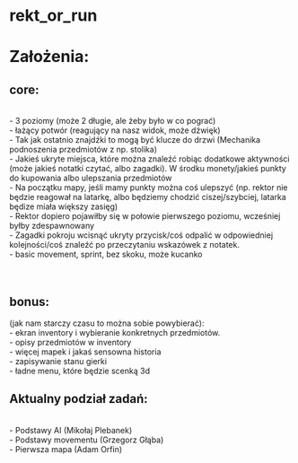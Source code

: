 # rekt_or_run
<h1>Założenia:</h1>
<h2>core:</h2><br>
- 3 poziomy (może 2 długie, ale żeby było w co pograć)<br>
- łażący potwór (reagujący na nasz widok, może dźwięk)<br>
- Tak jak ostatnio znajdźki to mogą być klucze do drzwi (Mechanika podnoszenia przedmiotów z np. stolika)<br>
- Jakieś ukryte miejsca, które można znaleźć robiąc dodatkowe aktywności (może jakieś notatki czytać, albo zagadki). W środku monety/jakieś punkty do kupowania albo ulepszania przedmiotów<br>
- Na początku mapy, jeśli mamy punkty można coś ulepszyć (np. rektor nie będzie reagował na latarkę, albo będziemy chodzić ciszej/szybciej, latarka będize miała większy zasięg)<br>
- Rektor dopiero pojawiłby się w połowie pierwszego poziomu, wcześniej byłby zdespawnowany<br>
- Zagadki pokroju wcisnąć ukryty przycisk/coś odpalić w odpowiedniej kolejności/coś znaleźć po przeczytaniu wskazówek z notatek.<br>
- basic movement, sprint, bez skoku, może kucanko<br>
<br><br>
<h2>bonus:</h2> (jak nam starczy czasu to można sobie powybierać):<br>
- ekran inventory i wybieranie konkretnych przedmiotów.<br>
- opisy przedmiotów w inventory<br>
- więcej mapek i jakaś sensowna historia<br>
- zapisywanie stanu gierki<br>
- ładne menu, które będzie scenką 3d<br>


<h2>Aktualny podział zadań:</h2><br>
- Podstawy AI (Mikołaj Plebanek)<br>
- Podstawy movementu (Grzegorz Głąba)<br>
- Pierwsza mapa (Adam Orfin)<br>
